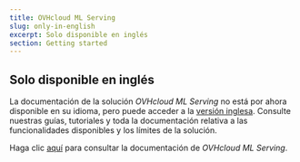 ```yaml
---
title: OVHcloud ML Serving
slug: only-in-english
excerpt: Solo disponible en inglés
section: Getting started
---
```


## Solo disponible en inglés

La documentación de la solución *OVHcloud ML Serving* no está por ahora disponible en su idioma, pero puede acceder a la [versión inglesa](https://docs.ovh.com/gb/en/ml-serving/). Consulte nuestras guías, tutoriales y toda la documentación relativa a las funcionalidades disponibles y los límites de la solución.

Haga clic [aquí](https://docs.ovh.com/gb/en/ml-serving/) para consultar la documentación de *OVHcloud ML Serving*.

